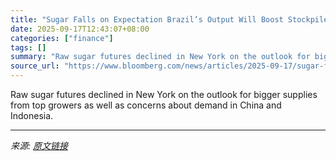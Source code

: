 ```yaml
---
title: "Sugar Falls on Expectation Brazil’s Output Will Boost Stockpiles"
date: 2025-09-17T12:43:07+08:00
categories: ["finance"]
tags: []
summary: "Raw sugar futures declined in New York on the outlook for bigger supplies from top growers as well as concerns about demand in China and Indonesia."
source_url: "https://www.bloomberg.com/news/articles/2025-09-17/sugar-falls-on-expectation-brazil-s-output-will-boost-stockpiles"
---
```


Raw sugar futures declined in New York on the outlook for bigger supplies from top growers as well as concerns about demand in China and Indonesia.

---

*来源: [原文链接](https://www.bloomberg.com/news/articles/2025-09-17/sugar-falls-on-expectation-brazil-s-output-will-boost-stockpiles)*
